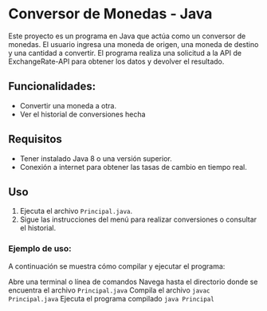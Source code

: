 # Conversor de Monedas - Java

Este proyecto es un programa en Java que actúa como un conversor de monedas. El usuario ingresa una moneda de origen, una moneda de destino y una cantidad a convertir. El programa realiza una solicitud a la API de ExchangeRate-API para obtener los datos y devolver el resultado.

## Funcionalidades:

- Convertir una moneda a otra.
- Ver el historial de conversiones hecha

## Requisitos

- Tener instalado Java 8 o una versión superior.
- Conexión a internet para obtener las tasas de cambio en tiempo real.

## Uso

1. Ejecuta el archivo `Principal.java`.
2. Sigue las instrucciones del menú para realizar conversiones o consultar el historial.

### Ejemplo de uso:

A continuación se muestra cómo compilar y ejecutar el programa:

Abre una terminal o línea de comandos
Navega hasta el directorio donde se encuentra el archivo `Principal.java`
Compila el archivo `javac Principal.java`
Ejecuta el programa compilado `java Principal`
